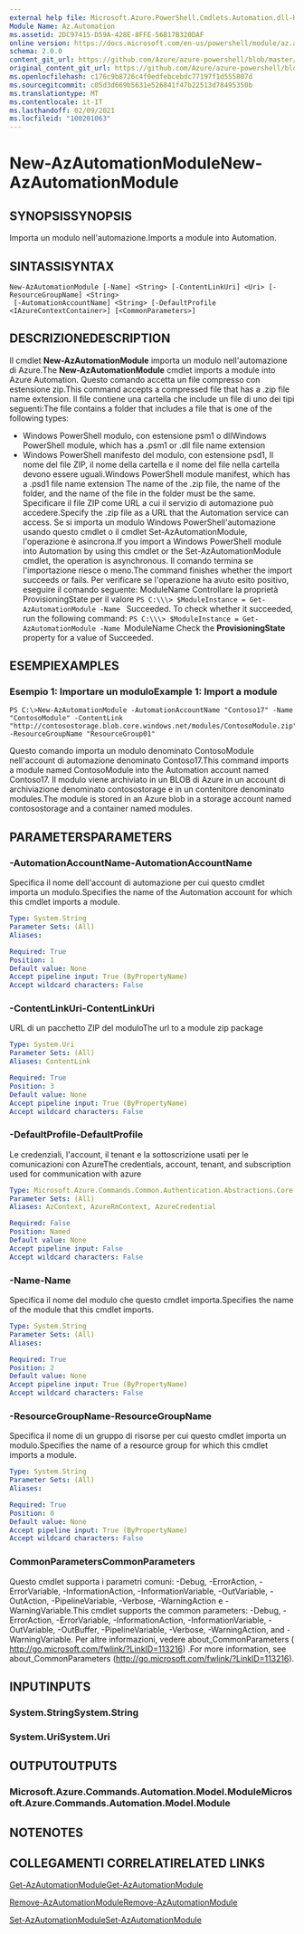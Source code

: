 ```yaml
---
external help file: Microsoft.Azure.PowerShell.Cmdlets.Automation.dll-Help.xml
Module Name: Az.Automation
ms.assetid: 2DC97415-D59A-428E-8FFE-56B17B320DAF
online version: https://docs.microsoft.com/en-us/powershell/module/az.automation/new-azautomationmodule
schema: 2.0.0
content_git_url: https://github.com/Azure/azure-powershell/blob/master/src/Automation/Automation/help/New-AzAutomationModule.md
original_content_git_url: https://github.com/Azure/azure-powershell/blob/master/src/Automation/Automation/help/New-AzAutomationModule.md
ms.openlocfilehash: c176c9b8726c4f0edfebcebdc77197f1d555807d
ms.sourcegitcommit: c05d3d669b5631e526841f47b22513d78495350b
ms.translationtype: MT
ms.contentlocale: it-IT
ms.lasthandoff: 02/09/2021
ms.locfileid: "100201063"
---
```

# <span data-ttu-id="4ecbd-101">New-AzAutomationModule</span><span class="sxs-lookup"><span data-stu-id="4ecbd-101">New-AzAutomationModule</span></span>

## <span data-ttu-id="4ecbd-102">SYNOPSIS</span><span class="sxs-lookup"><span data-stu-id="4ecbd-102">SYNOPSIS</span></span>
<span data-ttu-id="4ecbd-103">Importa un modulo nell'automazione.</span><span class="sxs-lookup"><span data-stu-id="4ecbd-103">Imports a module into Automation.</span></span>

## <span data-ttu-id="4ecbd-104">SINTASSI</span><span class="sxs-lookup"><span data-stu-id="4ecbd-104">SYNTAX</span></span>

```
New-AzAutomationModule [-Name] <String> [-ContentLinkUri] <Uri> [-ResourceGroupName] <String>
 [-AutomationAccountName] <String> [-DefaultProfile <IAzureContextContainer>] [<CommonParameters>]
```

## <span data-ttu-id="4ecbd-105">DESCRIZIONE</span><span class="sxs-lookup"><span data-stu-id="4ecbd-105">DESCRIPTION</span></span>
<span data-ttu-id="4ecbd-106">Il cmdlet **New-AzAutomationModule** importa un modulo nell'automazione di Azure.</span><span class="sxs-lookup"><span data-stu-id="4ecbd-106">The **New-AzAutomationModule** cmdlet imports a module into Azure Automation.</span></span>
<span data-ttu-id="4ecbd-107">Questo comando accetta un file compresso con estensione zip.</span><span class="sxs-lookup"><span data-stu-id="4ecbd-107">This command accepts a compressed file that has a .zip file name extension.</span></span>
<span data-ttu-id="4ecbd-108">Il file contiene una cartella che include un file di uno dei tipi seguenti:</span><span class="sxs-lookup"><span data-stu-id="4ecbd-108">The file contains a folder that includes a file that is one of the following types:</span></span> 
- <span data-ttu-id="4ecbd-109">Windows PowerShell modulo, con estensione psm1 o dll</span><span class="sxs-lookup"><span data-stu-id="4ecbd-109">Windows PowerShell module, which has a .psm1 or .dll file name extension</span></span> 
- <span data-ttu-id="4ecbd-110">Windows PowerShell manifesto del modulo, con estensione psd1, Il nome del file ZIP, il nome della cartella e il nome del file nella cartella devono essere uguali.</span><span class="sxs-lookup"><span data-stu-id="4ecbd-110">Windows PowerShell module manifest, which has a .psd1 file name extension The name of the .zip file, the name of the folder, and the name of the file in the folder must be the same.</span></span>
<span data-ttu-id="4ecbd-111">Specificare il file ZIP come URL a cui il servizio di automazione può accedere.</span><span class="sxs-lookup"><span data-stu-id="4ecbd-111">Specify the .zip file as a URL that the Automation service can access.</span></span>
<span data-ttu-id="4ecbd-112">Se si importa un modulo Windows PowerShell'automazione usando questo cmdlet o il cmdlet Set-AzAutomationModule, l'operazione è asincrona.</span><span class="sxs-lookup"><span data-stu-id="4ecbd-112">If you import a Windows PowerShell module into Automation by using this cmdlet or the Set-AzAutomationModule cmdlet, the operation is asynchronous.</span></span>
<span data-ttu-id="4ecbd-113">Il comando termina se l'importazione riesce o meno.</span><span class="sxs-lookup"><span data-stu-id="4ecbd-113">The command finishes whether the import succeeds or fails.</span></span>
<span data-ttu-id="4ecbd-114">Per verificare se l'operazione ha avuto esito positivo, eseguire il comando seguente: ModuleName Controllare la proprietà ProvisioningState per il valore `PS C:\\\> $ModuleInstance = Get-AzAutomationModule -Name ` Succeeded. </span><span class="sxs-lookup"><span data-stu-id="4ecbd-114">To check whether it succeeded, run the following command: `PS C:\\\> $ModuleInstance = Get-AzAutomationModule -Name `ModuleName Check the **ProvisioningState** property for a value of Succeeded.</span></span>

## <span data-ttu-id="4ecbd-115">ESEMPI</span><span class="sxs-lookup"><span data-stu-id="4ecbd-115">EXAMPLES</span></span>

### <span data-ttu-id="4ecbd-116">Esempio 1: Importare un modulo</span><span class="sxs-lookup"><span data-stu-id="4ecbd-116">Example 1: Import a module</span></span>
```
PS C:\>New-AzAutomationModule -AutomationAccountName "Contoso17" -Name "ContosoModule" -ContentLink "http://contosostorage.blob.core.windows.net/modules/ContosoModule.zip" -ResourceGroupName "ResourceGroup01"
```

<span data-ttu-id="4ecbd-117">Questo comando importa un modulo denominato ContosoModule nell'account di automazione denominato Contoso17.</span><span class="sxs-lookup"><span data-stu-id="4ecbd-117">This command imports a module named ContosoModule into the Automation account named Contoso17.</span></span>
<span data-ttu-id="4ecbd-118">Il modulo viene archiviato in un BLOB di Azure in un account di archiviazione denominato contosostorage e in un contenitore denominato modules.</span><span class="sxs-lookup"><span data-stu-id="4ecbd-118">The module is stored in an Azure blob in a storage account named contosostorage and a container named modules.</span></span>

## <span data-ttu-id="4ecbd-119">PARAMETERS</span><span class="sxs-lookup"><span data-stu-id="4ecbd-119">PARAMETERS</span></span>

### <span data-ttu-id="4ecbd-120">-AutomationAccountName</span><span class="sxs-lookup"><span data-stu-id="4ecbd-120">-AutomationAccountName</span></span>
<span data-ttu-id="4ecbd-121">Specifica il nome dell'account di automazione per cui questo cmdlet importa un modulo.</span><span class="sxs-lookup"><span data-stu-id="4ecbd-121">Specifies the name of the Automation account for which this cmdlet imports a module.</span></span>

```yaml
Type: System.String
Parameter Sets: (All)
Aliases:

Required: True
Position: 1
Default value: None
Accept pipeline input: True (ByPropertyName)
Accept wildcard characters: False
```

### <span data-ttu-id="4ecbd-122">-ContentLinkUri</span><span class="sxs-lookup"><span data-stu-id="4ecbd-122">-ContentLinkUri</span></span>
<span data-ttu-id="4ecbd-123">URL di un pacchetto ZIP del modulo</span><span class="sxs-lookup"><span data-stu-id="4ecbd-123">The url to a module zip package</span></span>

```yaml
Type: System.Uri
Parameter Sets: (All)
Aliases: ContentLink

Required: True
Position: 3
Default value: None
Accept pipeline input: True (ByPropertyName)
Accept wildcard characters: False
```

### <span data-ttu-id="4ecbd-124">-DefaultProfile</span><span class="sxs-lookup"><span data-stu-id="4ecbd-124">-DefaultProfile</span></span>
<span data-ttu-id="4ecbd-125">Le credenziali, l'account, il tenant e la sottoscrizione usati per le comunicazioni con Azure</span><span class="sxs-lookup"><span data-stu-id="4ecbd-125">The credentials, account, tenant, and subscription used for communication with azure</span></span>

```yaml
Type: Microsoft.Azure.Commands.Common.Authentication.Abstractions.Core.IAzureContextContainer
Parameter Sets: (All)
Aliases: AzContext, AzureRmContext, AzureCredential

Required: False
Position: Named
Default value: None
Accept pipeline input: False
Accept wildcard characters: False
```

### <span data-ttu-id="4ecbd-126">-Name</span><span class="sxs-lookup"><span data-stu-id="4ecbd-126">-Name</span></span>
<span data-ttu-id="4ecbd-127">Specifica il nome del modulo che questo cmdlet importa.</span><span class="sxs-lookup"><span data-stu-id="4ecbd-127">Specifies the name of the module that this cmdlet imports.</span></span>

```yaml
Type: System.String
Parameter Sets: (All)
Aliases:

Required: True
Position: 2
Default value: None
Accept pipeline input: True (ByPropertyName)
Accept wildcard characters: False
```

### <span data-ttu-id="4ecbd-128">-ResourceGroupName</span><span class="sxs-lookup"><span data-stu-id="4ecbd-128">-ResourceGroupName</span></span>
<span data-ttu-id="4ecbd-129">Specifica il nome di un gruppo di risorse per cui questo cmdlet importa un modulo.</span><span class="sxs-lookup"><span data-stu-id="4ecbd-129">Specifies the name of a resource group for which this cmdlet imports a module.</span></span>

```yaml
Type: System.String
Parameter Sets: (All)
Aliases:

Required: True
Position: 0
Default value: None
Accept pipeline input: True (ByPropertyName)
Accept wildcard characters: False
```

### <span data-ttu-id="4ecbd-130">CommonParameters</span><span class="sxs-lookup"><span data-stu-id="4ecbd-130">CommonParameters</span></span>
<span data-ttu-id="4ecbd-131">Questo cmdlet supporta i parametri comuni: -Debug, -ErrorAction, -ErrorVariable, -InformationAction, -InformationVariable, -OutVariable, -OutAction, -PipelineVariable, -Verbose, -WarningAction e -WarningVariable.</span><span class="sxs-lookup"><span data-stu-id="4ecbd-131">This cmdlet supports the common parameters: -Debug, -ErrorAction, -ErrorVariable, -InformationAction, -InformationVariable, -OutVariable, -OutBuffer, -PipelineVariable, -Verbose, -WarningAction, and -WarningVariable.</span></span> <span data-ttu-id="4ecbd-132">Per altre informazioni, vedere about_CommonParameters ( http://go.microsoft.com/fwlink/?LinkID=113216) .</span><span class="sxs-lookup"><span data-stu-id="4ecbd-132">For more information, see about_CommonParameters (http://go.microsoft.com/fwlink/?LinkID=113216).</span></span>

## <span data-ttu-id="4ecbd-133">INPUT</span><span class="sxs-lookup"><span data-stu-id="4ecbd-133">INPUTS</span></span>

### <span data-ttu-id="4ecbd-134">System.String</span><span class="sxs-lookup"><span data-stu-id="4ecbd-134">System.String</span></span>

### <span data-ttu-id="4ecbd-135">System.Uri</span><span class="sxs-lookup"><span data-stu-id="4ecbd-135">System.Uri</span></span>

## <span data-ttu-id="4ecbd-136">OUTPUT</span><span class="sxs-lookup"><span data-stu-id="4ecbd-136">OUTPUTS</span></span>

### <span data-ttu-id="4ecbd-137">Microsoft.Azure.Commands.Automation.Model.Module</span><span class="sxs-lookup"><span data-stu-id="4ecbd-137">Microsoft.Azure.Commands.Automation.Model.Module</span></span>

## <span data-ttu-id="4ecbd-138">NOTE</span><span class="sxs-lookup"><span data-stu-id="4ecbd-138">NOTES</span></span>

## <span data-ttu-id="4ecbd-139">COLLEGAMENTI CORRELATI</span><span class="sxs-lookup"><span data-stu-id="4ecbd-139">RELATED LINKS</span></span>

[<span data-ttu-id="4ecbd-140">Get-AzAutomationModule</span><span class="sxs-lookup"><span data-stu-id="4ecbd-140">Get-AzAutomationModule</span></span>](./Get-AzAutomationModule.md)

[<span data-ttu-id="4ecbd-141">Remove-AzAutomationModule</span><span class="sxs-lookup"><span data-stu-id="4ecbd-141">Remove-AzAutomationModule</span></span>](./Remove-AzAutomationModule.md)

[<span data-ttu-id="4ecbd-142">Set-AzAutomationModule</span><span class="sxs-lookup"><span data-stu-id="4ecbd-142">Set-AzAutomationModule</span></span>](./Set-AzAutomationModule.md)


